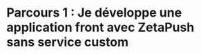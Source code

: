 
# <a name="parcours-1"></a> Parcours 1 : Je développe une application front avec ZetaPush sans service custom